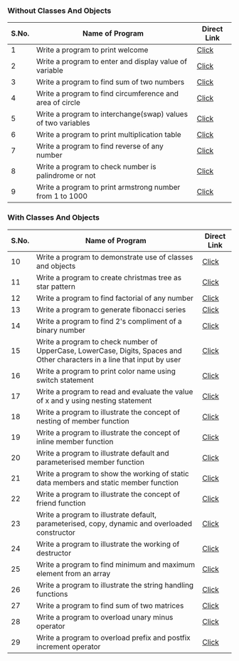 ### Without Classes And Objects
| S.No. | Name of Program | Direct Link |
| ----- | --------------- | ----------- |
| 1 | Write a program to print welcome | [Click](https://github.com/kdashmeetsingh/BASIC-PROGRAMS/blob/master/C%2B%2B/Programs/printWelcome.cpp) |
| 2 | Write a program to enter and display value of variable | [Click](https://github.com/kdashmeetsingh/BASIC-PROGRAMS/blob/master/C%2B%2B/Programs/enterAndDisplayVariable.cpp) |
| 3 | Write a program to find sum of two numbers | [Click](https://github.com/kdashmeetsingh/BASIC-PROGRAMS/blob/master/C%2B%2B/Programs/sumOfTwoNumbers.cpp) |
| 4 | Write a program to find circumference and area of circle | [Click](https://github.com/kdashmeetsingh/BASIC-PROGRAMS/blob/master/C%2B%2B/Programs/findCircumferenceAndAreaOfCircle.cpp) |
| 5 | Write a program to interchange(swap) values of two variables | [Click](https://github.com/kdashmeetsingh/BASIC-PROGRAMS/blob/master/C%2B%2B/Programs/swapOfTwoNumber.cpp) |
| 6 | Write a program to print multiplication table | [Click](https://github.com/kdashmeetsingh/BASIC-PROGRAMS/blob/master/C%2B%2B/Programs/printMultiplicationTable.cpp) |
| 7 | Write a program to find reverse of any number | [Click](https://github.com/kdashmeetsingh/BASIC-PROGRAMS/blob/master/C%2B%2B/Programs/findReverseOfNumber.cpp) |
| 8 | Write a program to check number is palindrome or not | [Click](https://github.com/kdashmeetsingh/BASIC-PROGRAMS/blob/master/C%2B%2B/Programs/checkPalindromeNumber.cpp) |
| 9 | Write a program to print armstrong number from 1 to 1000 | [Click](https://github.com/kdashmeetsingh/BASIC-PROGRAMS/blob/master/C%2B%2B/Programs/checkArmstrongNumber.cpp) |

### With Classes And Objects
| S.No. | Name of Program | Direct Link |
| ----- | --------------- | ----------- |
| 10 | Write a program to demonstrate use of classes and objects | [Click](https://github.com/kdashmeetsingh/BASIC-PROGRAMS/blob/master/C%2B%2B/Programs/demonstrateUseOfClassesAndObject.cpp) |
| 11 | Write a program to create christmas tree as star pattern | [Click](https://github.com/kdashmeetsingh/BASIC-PROGRAMS/blob/master/C%2B%2B/Programs/christmasTreeStarRepresentation.cpp) |
| 12 | Write a program to find factorial of any number | [Click](https://github.com/kdashmeetsingh/BASIC-PROGRAMS/blob/master/C%2B%2B/Programs/factorialOfNumber.cpp) |
| 13 | Write a program to generate fibonacci series | [Click](https://github.com/kdashmeetsingh/BASIC-PROGRAMS/blob/master/C%2B%2B/Programs/generatefibonacciSeriesOfLevelTen.cpp) |
| 14 | Write a program to find 2's compliment of a binary number | [Click](https://github.com/kdashmeetsingh/BASIC-PROGRAMS/blob/master/C%2B%2B/Programs/twoComplementOfBinaryNumber.cpp) |
| 15 | Write a program to check number of UpperCase, LowerCase, Digits, Spaces and Other characters in a line that input by user | [Click](https://github.com/kdashmeetsingh/BASIC-PROGRAMS/blob/master/C%2B%2B/Programs/checkNumberOfUppercaseAndLowercaseAndDigitAndSpaceAndOtherCharacter.cpp) |
| 16 | Write a program to print color name using switch statement | [Click](https://github.com/kdashmeetsingh/BASIC-PROGRAMS/blob/master/C%2B%2B/Programs/displayDifferentColorUsingSwitch.cpp) |
| 17 | Write a program to read and evaluate the value of x and y using nesting statement | [Click](https://github.com/kdashmeetsingh/BASIC-PROGRAMS/blob/master/C%2B%2B/Programs/readAndevaluateXAndY.cpp) |
| 18 | Write a program to illustrate the concept of nesting of member function | [Click](https://github.com/kdashmeetsingh/BASIC-PROGRAMS/blob/master/C%2B%2B/Programs/nestingOfMemberFunction.cpp) |
| 19 | Write a program to illustrate the concept of inline member function | [Click](https://github.com/kdashmeetsingh/BASIC-PROGRAMS/blob/master/C%2B%2B/Programs/inlineMemberFunction.cpp) |
| 20 | Write a program to illustrate default and parameterised member function  | [Click](https://github.com/kdashmeetsingh/BASIC-PROGRAMS/blob/master/C%2B%2B/Programs/defaultAndParameterisedMemberFunction.cpp) |
| 21 | Write a program to show the working of static data members and static member function | [Click](https://github.com/kdashmeetsingh/BASIC-PROGRAMS/blob/master/C%2B%2B/Programs/staticDataMemberAndMemberFunction.cpp) |
| 22 | Write a program to illustrate the concept of friend function | [Click](https://github.com/kdashmeetsingh/BASIC-PROGRAMS/blob/master/C%2B%2B/Programs/friendFunction.cpp) |
| 23 | Write a program to illustrate default, parameterised, copy, dynamic and overloaded constructor | [Click](https://github.com/kdashmeetsingh/BASIC-PROGRAMS/blob/master/C%2B%2B/Programs/defaultAndParameterisedAndCopyAndDynamicAndOverloadedConstructor.cpp) |
| 24 | Write a program to illustrate the working of destructor | [Click](https://github.com/kdashmeetsingh/BASIC-PROGRAMS/blob/master/C%2B%2B/Programs/destructor.cpp) |
| 25 | Write a program to find minimum and maximum element from an array | [Click](https://github.com/kdashmeetsingh/BASIC-PROGRAMS/blob/master/C%2B%2B/Programs/findMinimumAndMaximumElementFromArray.cpp) |
| 26 | Write a program to illustrate the string handling functions | [Click](https://github.com/kdashmeetsingh/BASIC-PROGRAMS/blob/master/C%2B%2B/Programs/stringHandlingFunctions.cpp) |
| 27 | Write a program to find sum of two matrices | [Click](https://github.com/kdashmeetsingh/BASIC-PROGRAMS/blob/master/C%2B%2B/Programs/sumOfTwoMatrices.cpp) |
| 28 | Write a program to overload unary minus operator | [Click](https://github.com/kdashmeetsingh/BASIC-PROGRAMS/blob/master/C%2B%2B/Programs/overloadingOfUnaryMinusOperator.cpp) |
| 29 | Write a program to overload prefix and postfix increment operator | [Click](https://github.com/kdashmeetsingh/BASIC-PROGRAMS/blob/master/C%2B%2B/Programs/overloadingOfPrefixNPostfixIncrementOperator.cpp) |

